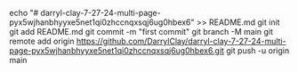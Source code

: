 echo "# darryl-clay-7-27-24-multi-page-pyx5wjhanbhyyxe5net1qi0zhccnqxsqj6ug0hbex6" >> README.md
git init
git add README.md
git commit -m "first commit"
git branch -M main
git remote add origin https://github.com/DarrylClay/darryl-clay-7-27-24-multi-page-pyx5wjhanbhyyxe5net1qi0zhccnqxsqj6ug0hbex6.git
git push -u origin main